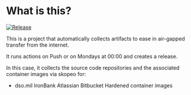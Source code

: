 # What is this?

[![Release](https://github.com/amentumcms/Collector-Atlassian-Bitbucket-IB/actions/workflows/collect-main.yml/badge.svg?branch=main)](https://github.com/amentumcms/Collector-Atlassian-Bitbucket-IB/actions/workflows/collect-main.yml)

This is a project that automatically collects artifacts to ease in air-gapped transfer from the internet.

It runs actions on Push or on Mondays at 00:00 and creates a release.

In this case, it collects the source code repositories and the associated container images via skopeo for:

- dso.mil IronBank Atlassian Bitbucket Hardened container images
